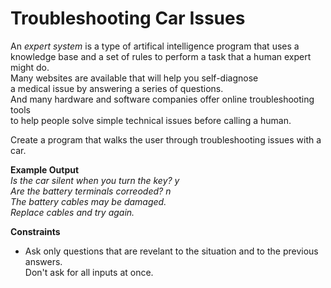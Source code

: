 # Troubleshooting Car Issues

An *expert system* is a type of artifical intelligence program that uses a  
knowledge base and a set of rules to perform a task that a human expert might do.  
Many websites are available that will help you self-diagnose  
a medical issue by answering a series of questions.  
And many hardware and software companies offer online troubleshooting tools  
to help people solve simple technical issues before calling a human.

Create a program that walks the user through troubleshooting issues with a car.  


**Example Output**  
*Is the car silent when you turn the key? y*  
*Are the battery terminals correoded? n*  
*The battery cables may be damaged.*  
*Replace cables and try again.*

**Constraints**
- Ask only questions that are revelant to the situation and to the previous answers.  
  Don't ask for all inputs at once.
